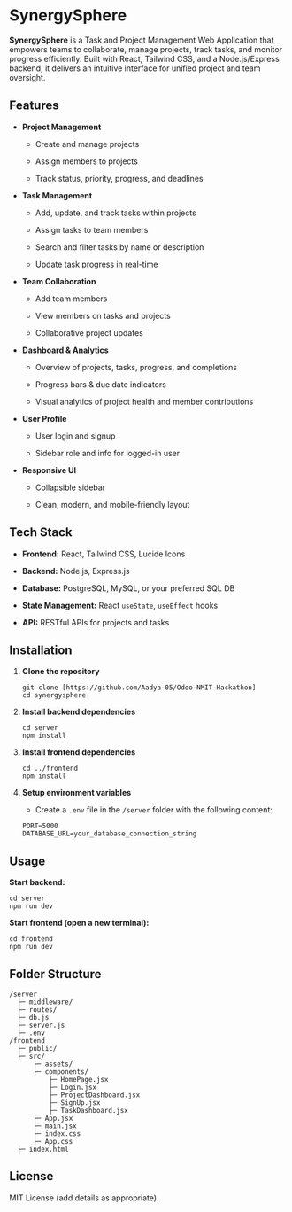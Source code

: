 
# SynergySphere

**SynergySphere** is a Task and Project Management Web Application that empowers teams to collaborate, manage projects, track tasks, and monitor progress efficiently. Built with React, Tailwind CSS, and a Node.js/Express backend, it delivers an intuitive interface for unified project and team oversight.

## Features

-   **Project Management**
    
    -   Create and manage projects
        
    -   Assign members to projects
        
    -   Track status, priority, progress, and deadlines
        
-   **Task Management**
    
    -   Add, update, and track tasks within projects
        
    -   Assign tasks to team members
        
    -   Search and filter tasks by name or description
        
    -   Update task progress in real-time
        
-   **Team Collaboration**
    
    -   Add team members
        
    -   View members on tasks and projects
        
    -   Collaborative project updates
        
-   **Dashboard & Analytics**
    
    -   Overview of projects, tasks, progress, and completions
        
    -   Progress bars & due date indicators
        
    -   Visual analytics of project health and member contributions
        
-   **User Profile**
    
    -   User login and signup
        
    -   Sidebar role and info for logged-in user
        
-   **Responsive UI**
    
    -   Collapsible sidebar
        
    -   Clean, modern, and mobile-friendly layout
        

## Tech Stack

-   **Frontend:** React, Tailwind CSS, Lucide Icons
    
-   **Backend:** Node.js, Express.js
    
-   **Database:** PostgreSQL, MySQL, or your preferred SQL DB
    
-   **State Management:** React `useState`, `useEffect` hooks
    
-   **API:** RESTful APIs for projects and tasks
    

## Installation

1.  **Clone the repository**
    
    ```
    git clone [https://github.com/Aadya-05/Odoo-NMIT-Hackathon]
    cd synergysphere
    
    ```
    
2.  **Install backend dependencies**
    
    ```
    cd server
    npm install
    
    ```
    
3.  **Install frontend dependencies**
    
    ```
    cd ../frontend
    npm install
    
    ```
    
4.  **Setup environment variables**
    
    -   Create a `.env` file in the `/server` folder with the following content:
        
    
    ```
    PORT=5000
    DATABASE_URL=your_database_connection_string
    
    ```
    

## Usage

**Start backend:**

```
cd server
npm run dev

```

**Start frontend (open a new terminal):**

```
cd frontend
npm run dev

```

## Folder Structure

```
/server
  ├─ middleware/
  ├─ routes/
  ├─ db.js
  ├─ server.js
  ├─ .env
/frontend
  ├─ public/
  ├─ src/
      ├─ assets/
      ├─ components/
          ├─ HomePage.jsx
          ├─ Login.jsx
          ├─ ProjectDashboard.jsx
          ├─ SignUp.jsx
          ├─ TaskDashboard.jsx
      ├─ App.jsx
      ├─ main.jsx
      ├─ index.css
      ├─ App.css
  ├─ index.html

```

## License

MIT License (add details as appropriate).

